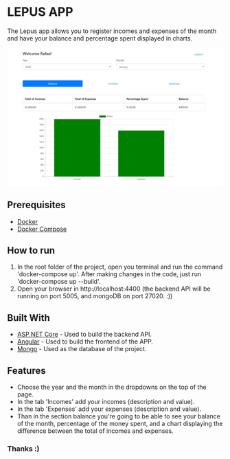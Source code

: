 # LEPUS APP

The Lepus app allows you to register incomes and expenses of the month and have your balance and percentage spent displayed in charts. 

![Logo of Lepus App](/APP/src/assets/images/lepusapp.PNG)

## Prerequisites
* [Docker](https://www.docker.com/products/docker-desktop)
* [Docker Compose](https://docs.docker.com/compose/install/)

## How to run
1. In the root folder of the project, open you terminal and run the command 'docker-compose up'. After making changes in the code, just run 'docker-compose up --build'.
2. Open your browser in http://localhost:4400 (the backend API will be running on port 5005, and mongoDB on port 27020. :))
 
## Built With
* [ASP.NET Core](https://docs.microsoft.com/pt-br/aspnet/core/?view=aspnetcore-3.1) - Used to build the backend API.
* [Angular](https://angular.io/) - Used to build the frontend of the APP.
* [Mongo](https://www.mongodb.com/) - Used as the database of the project.

## Features

* Choose the year and the month in the dropdowns on the top of the page.
* In the tab 'Incomes' add your incomes (description and value).
* In the tab 'Expenses' add your expenses (description and value).
* Than in the section balance you're going to be able to see your balance of the month, percentage of the money spent, and a chart displaying the difference between the total of incomes and expenses.

### Thanks :)  